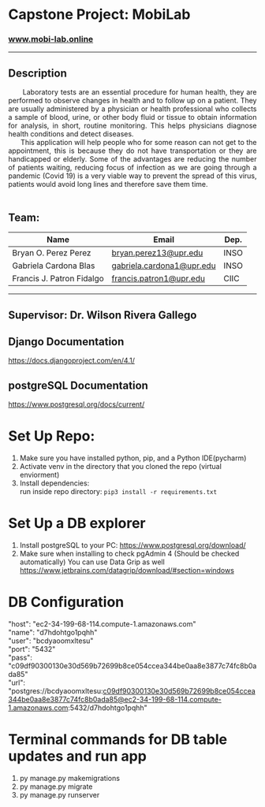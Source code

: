 # Capstone Project: MobiLab
### www.mobi-lab.online
---
## Description
<div style="text-align: justify">
    &nbsp;&nbsp;&nbsp;&nbsp;&nbsp;&nbsp;Laboratory tests are an essential procedure for human health, they are performed
    to observe changes in health and to follow up on a patient. They are usually
    administered by a physician or health professional who collects a sample of blood,
    urine, or other body fluid or tissue to obtain information for analysis, in short, routine
    monitoring. This helps physicians diagnose health conditions and detect diseases.
</div>
<div style="text-align: justify">
    &nbsp;&nbsp;&nbsp;&nbsp;&nbsp;&nbsp;This application will help people who for some reason can not get to the
    appointment, this is because they do not have transportation or they are
    handicapped or elderly. Some of the advantages are reducing the number of patients
    waiting, reducing focus of infection as we are going through a pandemic (Covid 19)
    is a very viable way to prevent the spread of this virus, patients would avoid long
    lines and therefore save them time.
</div>
<br/>


## Team:

| Name                      | Email                     | Dep. |
|---------------------------|---------------------------|------|
| Bryan O. Perez Perez      | bryan.perez13@upr.edu     | INSO |
| Gabriela Cardona Blas     | gabriela.cardona1@upr.edu | INSO |
| Francis J. Patron Fidalgo | francis.patron1@upr.edu   | CIIC |
---
## Supervisor: Dr. Wilson Rivera Gallego

## Django Documentation
https://docs.djangoproject.com/en/4.1/

## postgreSQL Documentation
https://www.postgresql.org/docs/current/

# Set Up Repo:
 
1. Make sure you have installed python, pip, and a Python IDE(pycharm)
2. Activate venv in the directory that you cloned the repo (virtual enviorment)
3. Install dependencies:   
run inside repo directory: `pip3 install -r requirements.txt` 

 # Set Up a DB explorer
 
1. Install postgreSQL to your PC: https://www.postgresql.org/download/ 
2. Make sure when installing to check pgAdmin 4 (Should be checked automatically) You can use Data Grip as well
    https://www.jetbrains.com/datagrip/download/#section=windows
    
 # DB Configuration

"host": "ec2-34-199-68-114.compute-1.amazonaws.com"<br />
    "name": "d7hdohtgo1pqhh"<br />
    "user": "bcdyaoomxltesu" <br />
    "port": "5432" <br />
    "pass": "c09df90300130e30d569b72699b8ce054ccea344be0aa8e3877c74fc8b0ada85" <br />
    "url": "postgres://bcdyaoomxltesu:c09df90300130e30d569b72699b8ce054ccea344be0aa8e3877c74fc8b0ada85@ec2-34-199-68-114.compute-1.amazonaws.com:5432/d7hdohtgo1pqhh"<br />

# Terminal commands for DB table updates and run app
   1. py manage.py makemigrations 
   2. py manage.py migrate
   3. py manage.py runserver
   
 

